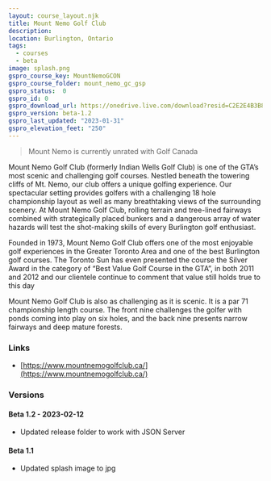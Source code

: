 ```yaml
---
layout: course_layout.njk
title: Mount Nemo Golf Club
description: 
location: Burlington, Ontario
tags: 
  - courses
  - beta
image: splash.png
gspro_course_key: MountNemoGCON
gspro_course_folder: mount_nemo_gc_gsp
gspro_status:  0
gspro_id: 0
gspro_download_url: https://onedrive.live.com/download?resid=C2E2E4B3B8DD77A3%21220425&authkey=!ABU127_usRuGhHY
gspro_version: beta-1.2
gspro_last_updated: "2023-01-31"
gspro_elevation_feet: "250"
---
```


> Mount Nemo is currently unrated with Golf Canada

Mount Nemo Golf Club (formerly Indian Wells Golf Club) is one of the GTA’s most scenic and challenging golf courses. Nestled beneath the towering cliffs of Mt. Nemo, our club offers a unique golfing experience. Our spectacular setting provides golfers with a challenging 18 hole championship layout as well as many breathtaking views of the surrounding scenery. At Mount Nemo Golf Club, rolling terrain and tree-lined fairways combined with strategically placed bunkers and a dangerous array of water hazards will test the shot-making skills of every Burlington golf enthusiast.

Founded in 1973, Mount Nemo Golf Club offers one of the most enjoyable golf experiences in the Greater Toronto Area and one of the best Burlington golf courses. The Toronto Sun has even presented the course the Silver Award in the category of “Best Value Golf Course in the GTA”, in both 2011 and 2012 and our clientele continue to comment that value still holds true to this day

Mount Nemo Golf Club is also as challenging as it is scenic. It is a par 71 championship length course.  The front nine challenges the golfer with ponds coming into play on six holes, and the back nine presents narrow fairways and deep mature forests.

### Links 

- [https://www.mountnemogolfclub.ca/](https://www.mountnemogolfclub.ca/)

### Versions 

#### Beta 1.2 - 2023-02-12

- Updated release folder to work with JSON Server

#### Beta 1.1

- Updated splash image to jpg